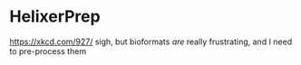 # HelixerPrep
https://xkcd.com/927/ sigh, but bioformats _are_ really frustrating, and I need to pre-process them
